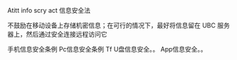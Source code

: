 Atitt info scry act 信息安全法 

不鼓励在移动设备上存储机密信息；在可行的情况下，最好将信息留在 UBC 服务器上，然后通过安全连接远程访问它


手机信息安全条例
Pc信息安全条例
Tf U盘信息安全。。
App信息安全。。
